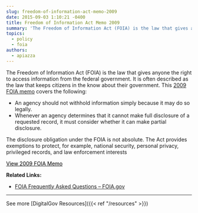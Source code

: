 ```yaml
---
slug: freedom-of-information-act-memo-2009
date: 2015-09-03 1:10:21 -0400
title: Freedom of Information Act Memo 2009
summary: 'The Freedom of Information Act (FOIA) is the law that gives anyone the right to access information from the federal government. It is often described as the law that keeps citizens in the know about their government. This 2009 FOIA memo covers the following: An agency should not withhold information simply because it may do so legally. Whenever an'
topics:
  - policy
  - foia
authors:
  - apiazza
---
```


The Freedom of Information Act (FOIA) is the law that gives anyone the right to access information from the federal government. It is often described as the law that keeps citizens in the know about their government. This [2009 FOIA memo](http://www.justice.gov/sites/default/files/ag/legacy/2009/06/24/foia-memo-march2009.pdf) covers the following:

* An agency should not withhold information simply because it may do so legally.
* Whenever an agency determines that it cannot make full disclosure of a requested record, it must consider whether it can make partial disclosure.

The disclosure obligation under the FOIA is not absolute. The Act provides exemptions to protect, for example, national security, personal privacy, privileged records, and law enforcement interests

<a class="button" style="color: #000000" href="http://www.justice.gov/sites/default/files/ag/legacy/2009/06/24/foia-memo-march2009.pdf">View 2009 FOIA Memo</a>

**Related Links:**

* [FOIA Frequently Asked Questions – FOIA.gov](http://www.foia.gov/faq.html)

* * *

See more [DigitalGov Resources]({{< ref "/resources" >}})

